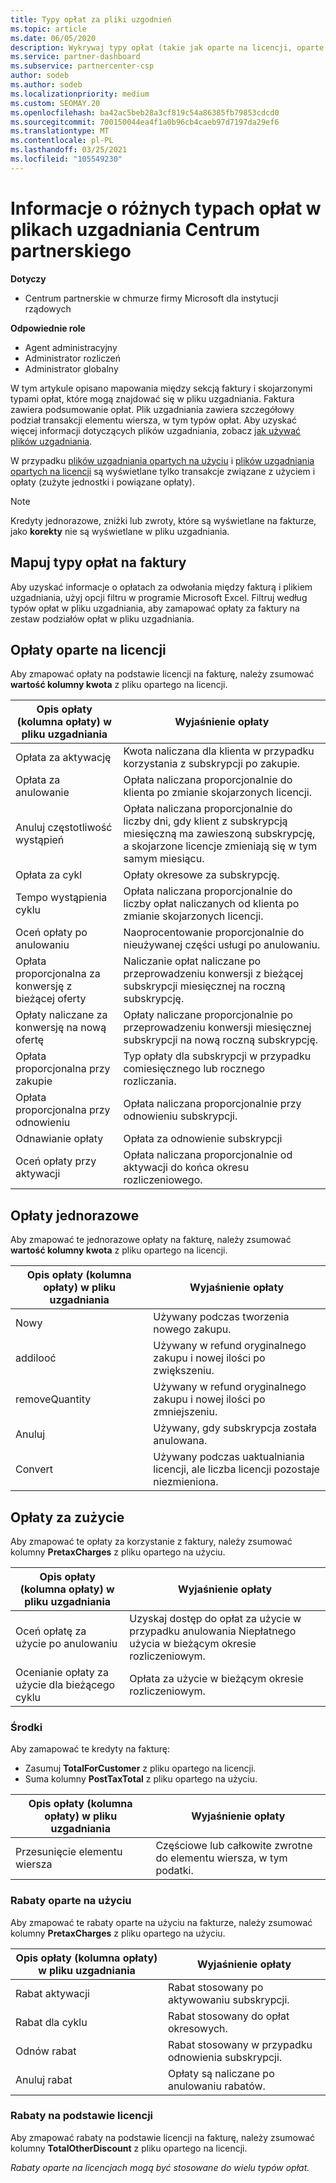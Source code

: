 ```yaml
---
title: Typy opłat za pliki uzgodnień
ms.topic: article
ms.date: 06/05/2020
description: Wykrywaj typy opłat (takie jak oparte na licencji, oparte na użyciu i jednorazowe), kredyty i rabaty w plikach uzgadniania Centrum partnerskiego.
ms.service: partner-dashboard
ms.subservice: partnercenter-csp
author: sodeb
ms.author: sodeb
ms.localizationpriority: medium
ms.custom: SEOMAY.20
ms.openlocfilehash: ba42ac5beb28a3cf819c54a86385fb79853cdcd0
ms.sourcegitcommit: 700150044ea4f1a0b96cb4caeb97d7197da29ef6
ms.translationtype: MT
ms.contentlocale: pl-PL
ms.lasthandoff: 03/25/2021
ms.locfileid: "105549230"
---
```

# <a name="understand-the-different-charge-types-in-partner-center-reconciliation-files"></a>Informacje o różnych typach opłat w plikach uzgadniania Centrum partnerskiego

**Dotyczy**

- Centrum partnerskie w chmurze firmy Microsoft dla instytucji rządowych

**Odpowiednie role**

- Agent administracyjny
- Administrator rozliczeń
- Administrator globalny

W tym artykule opisano mapowania między sekcją faktury i skojarzonymi typami opłat, które mogą znajdować się w pliku uzgadniania. Faktura zawiera podsumowanie opłat. Plik uzgadniania zawiera szczegółowy podział transakcji elementu wiersza, w tym typów opłat. Aby uzyskać więcej informacji dotyczących plików uzgadniania, zobacz [jak używać plików uzgadniania](use-the-reconciliation-files.md).

W przypadku [plików uzgadniania opartych na użyciu](usage-based-recon-files.md) i [plików uzgadniania opartych na licencji](license-based-recon-files.md) są wyświetlane tylko transakcje związane z użyciem i opłaty (zużyte jednostki i powiązane opłaty).

> [!NOTE]
> Kredyty jednorazowe, zniżki lub zwroty, które są wyświetlane na fakturze, jako **korekty** nie są wyświetlane w pliku uzgadniania.

## <a name="map-charge-types-to-invoice-charges"></a>Mapuj typy opłat na faktury

Aby uzyskać informacje o opłatach za odwołania między fakturą i plikiem uzgadniania, użyj opcji filtru w programie Microsoft Excel. Filtruj według typów opłat w pliku uzgadniania, aby zamapować opłaty za faktury na zestaw podziałów opłat w pliku uzgadniania.

## <a name="license-based-charges"></a>Opłaty oparte na licencji

Aby zmapować opłaty na podstawie licencji na fakturę, należy zsumować **wartość kolumny kwota** z pliku opartego na licencji.

| Opis opłaty (kolumna opłaty) w pliku uzgadniania | Wyjaśnienie opłaty |
| ------------------------------------------------------------- | ------------------ |
| Opłata za aktywację | Kwota naliczana dla klienta w przypadku korzystania z subskrypcji po zakupie. |
| Opłata za anulowanie | Opłata naliczana proporcjonalnie do klienta po zmianie skojarzonych licencji. |
| Anuluj częstotliwość wystąpień | Opłata naliczana proporcjonalnie do liczby dni, gdy klient z subskrypcją miesięczną ma zawieszoną subskrypcję, a skojarzone licencje zmieniają się w tym samym miesiącu. |
| Opłata za cykl | Opłaty okresowe za subskrypcję. |
| Tempo wystąpienia cyklu | Opłata naliczana proporcjonalnie do liczby opłat naliczanych od klienta po zmianie skojarzonych licencji. |
| Oceń opłaty po anulowaniu | Naoprocentowanie proporcjonalnie do nieużywanej części usługi po anulowaniu. |
| Opłata proporcjonalna za konwersję z bieżącej oferty | Naliczanie opłat naliczane po przeprowadzeniu konwersji z bieżącej subskrypcji miesięcznej na roczną subskrypcję. |
| Opłaty naliczane za konwersję na nową ofertę | Opłaty naliczane proporcjonalnie po przeprowadzeniu konwersji miesięcznej subskrypcji na nową roczną subskrypcję. |
| Opłata proporcjonalna przy zakupie | Typ opłaty dla subskrypcji w przypadku comiesięcznego lub rocznego rozliczania. |
| Opłata proporcjonalna przy odnowieniu | Opłata naliczana proporcjonalnie przy odnowieniu subskrypcji. |
| Odnawianie opłaty | Opłata za odnowienie subskrypcji |
| Oceń opłaty przy aktywacji | Opłata naliczana proporcjonalnie od aktywacji do końca okresu rozliczeniowego. |

## <a name="one-time-charges"></a>Opłaty jednorazowe

Aby zmapować te jednorazowe opłaty na fakturę, należy zsumować **wartość kolumny kwota** z pliku opartego na licencji.

| Opis opłaty (kolumna opłaty) w pliku uzgadniania | Wyjaśnienie opłaty |
| ------------------------------------------------------------- | ------------------ |
| Nowy | Używany podczas tworzenia nowego zakupu. |
| addilooć | Używany w refund oryginalnego zakupu i nowej ilości po zwiększeniu. |
| removeQuantity | Używany w refund oryginalnego zakupu i nowej ilości po zmniejszeniu. |
| Anuluj | Używany, gdy subskrypcja została anulowana. |
| Convert | Używany podczas uaktualniania licencji, ale liczba licencji pozostaje niezmieniona. |

## <a name="usage-charges"></a>Opłaty za zużycie

Aby zmapować te opłaty za korzystanie z faktury, należy zsumować kolumny **PretaxCharges** z pliku opartego na użyciu.

| Opis opłaty (kolumna opłaty) w pliku uzgadniania | Wyjaśnienie opłaty |
| ------------------------------------------------------------- | ------------------ |
| Oceń opłatę za użycie po anulowaniu | Uzyskaj dostęp do opłat za użycie w przypadku anulowania Niepłatnego użycia w bieżącym okresie rozliczeniowym. |
| Ocenianie opłaty za użycie dla bieżącego cyklu | Opłata za użycie w bieżącym okresie rozliczeniowym. |

### <a name="credits"></a>Środki

Aby zamapować te kredyty na fakturę:

- Zasumuj **TotalForCustomer** z pliku opartego na licencji.
- Suma kolumny **PostTaxTotal** z pliku opartego na użyciu.

| Opis opłaty (kolumna opłaty) w pliku uzgadniania | Wyjaśnienie opłaty |
| ------------------------------------------------------------- | ------------------ |
| Przesunięcie elementu wiersza | Częściowe lub całkowite zwrotne do elementu wiersza, w tym podatki. |

### <a name="usage-based-discounts"></a>Rabaty oparte na użyciu

Aby zmapować te rabaty oparte na użyciu na fakturze, należy zsumować kolumny **PretaxCharges** z pliku opartego na użyciu.

| Opis opłaty (kolumna opłaty) w pliku uzgadniania | Wyjaśnienie opłaty |
| ------------------------------------------------------------- | ------------------ |
| Rabat aktywacji | Rabat stosowany po aktywowaniu subskrypcji. |
| Rabat dla cyklu | Rabat stosowany do opłat okresowych. |
| Odnów rabat | Rabat stosowany w przypadku odnowienia subskrypcji. |
| Anuluj rabat | Opłaty są naliczane po anulowaniu rabatów. |

### <a name="license-based-discounts"></a>Rabaty na podstawie licencji

Aby zmapować rabaty na podstawie licencji na fakturę, należy zsumować kolumny **TotalOtherDiscount** z pliku opartego na licencji.

*Rabaty oparte na licencjach mogą być stosowane do wielu typów opłat.*
